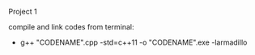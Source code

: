 Project 1

compile and link codes from terminal:
 - g++ "CODENAME".cpp -std=c++11 -o "CODENAME".exe -larmadillo

